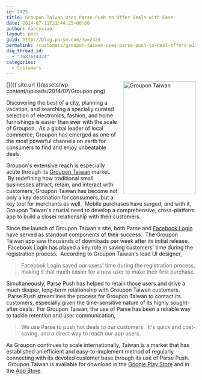 ```yaml
---
id: 2425
title: Groupon Taiwan Uses Parse Push to Offer Deals with Ease
date: 2014-07-11T21:44:25+00:00
author: nancyxiao
layout: post
guid: http://blog.parse.com/?p=2425
permalink: /customers/groupon-taiwan-uses-parse-push-to-deal-offers-with-ease/
dsq_thread_id:
  - "3687614324"
categories:
  - Customers
---
```

[<img class="alignright size-medium wp-image-2426" style="border: 0pt none; float: right; padding-left: 10px; padding-bottom: 10px;" src="{{ site.url }}/assets/wp-content/uploads/2014/07/Groupon-193x300.png" alt="Groupon Taiwan" width="193" height="300" />]({{ site.url }}/assets/wp-content/uploads/2014/07/Groupon.png)

Discovering the best of a city, planning a vacation, and searching a specially curated selection of electronics, fashion, and home furnishings is easier than ever with the scale of Groupon.  As a global leader of local commerce, Groupon has emerged as one of the most powerful channels on earth for consumers to find and enjoy unbeatable deals.

Groupon's extensive reach is especially acute through its <a href="http://www.groupon.com.tw/" target="_blank">Groupon Taiwan</a> market.  By redefining how traditional small businesses attract, retain, and interact with customers, Groupon Taiwan has become not only a key destination for consumers, but a key tool for merchants as well.  Mobile purchases have surged, and with it, Groupon Taiwan's crucial need to develop a comprehensive, cross-platform app to build a closer relationship with their customers.

Since the launch of Groupon Taiwan's site, both Parse and <a href="https://developers.facebook.com/docs/facebook-login/v2.0" target="_blank">Facebook Login</a> have served as standout components of their success.  The Groupon Taiwan app saw thousands of downloads per week after its initial release.  Facebook Login has played a key role in saving customers' time during the registration process.  According to Groupon Taiwan's lead UI designer,

> Facebook Login saved our users' time during the registration process, making it that much easier for a new user to make their first purchase.

Simultaneously, Parse Push has helped to retain those users and drive a much deeper, long-term relationship with Groupon Taiwan customers.  Parse Push streamlines the process for Groupon Taiwan to contact its customers, especially given the time-sensitive nature of its highly sought-after deals.  For Groupon Taiwan, the use of Parse has been a reliable way to tackle retention and user communication,

> We use Parse to push hot deals to our customers.  It's quick and cost-saving, and a direct way to reach our app users.

As Groupon continues to scale internationally, Taiwan is a market that has established an efficient and easy-to-implement method of regularly connecting with its devoted customer base through its use of Parse Push.  Groupon Taiwan is available for download in the <a href="https://play.google.com/store/apps/details?id=tw.groupon&hl=en%20and%20iOS" target="_blank">Google Play Store</a> and in the <a href="https://itunes.apple.com/tw/app/chi-he-wan-le-zhe-jia-quan/id469873047?mt=8" target="_blank">App Store</a>.